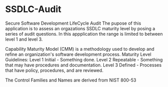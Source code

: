 # SSDLC-Audit
Secure Software Development LifeCycle Audit
The pupose of this application is to assess an orgazations SSDLC maturity level by posing a series of audit questions.
In this appplication the range is limited to between level 1 and level 3. 

Capability Maturity Model (CMM) is a methodology used to develop and refine an organization's software development process. 
Maturity Level Guidelines:
Level 1 Initial - Something done.
Level 2 Repeatable - Something that may have procedures and documentation.
Level 3 Defined - Processes that have policy, procedures, and are reviewed.

The Control Families and Names are derived from NIST 800-53
